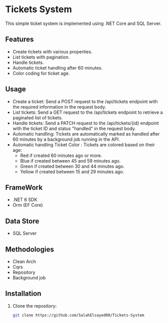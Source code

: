 # Tickets System

This simple ticket system is implemented using .NET Core and SQL Server.

## Features
- Create tickets with various properties.
- List tickets with pagination.
- Handle tickets.
- Automatic ticket handling after 60 minutes.
- Color coding for ticket age.
  
## Usage
- Create a ticket: Send a POST request to the /api/tickets endpoint with the required information in the request body.
- List tickets: Send a GET request to the /api/tickets endpoint to retrieve a paginated list of tickets.
- Handle tickets: Send a PATCH request to the /api/tickets/{id} endpoint with the ticket ID and status "handled" in the request body.
- Automatic handling: Tickets are automatically marked as handled after 60 minutes by a background job running in the API.
- Automatic handling Ticket Color : Tickets are colored based on their age:
	- Red if created 60 minutes ago or more.
	- Blue if created between 45 and 59 minutes ago.
	- Green if created between 30 and 44 minutes ago.
	- Yellow if created between 15 and 29 minutes ago.
 
## FrameWork
- .NET 6 SDK
- Orm (EF Core)

## Data Store
- SQL Server

## Methodologies
- Clean Arch
- Cqrs
- Repository
- Background job

## Installation

1. Clone the repository:

   ```bash
   git clone https://github.com/SalahElsayed00/Tickets-System
